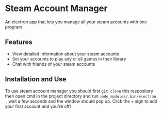 # Steam Account Manager
An electron app that lets you manage all your steam accounts with one program
## Features
  - View detailed information about your steam accounts
  - Set your accounts to play any or all games in their library
  - Chat with friends of your steam accounts
## Installation and Use
  To use steam account manager you should first `git clone` this respository then open cmd in the project directory and run `node_modules/.bin/electron .` wait a few seconds and the window should pop up. Click the + sign to add your first account and you're off!
